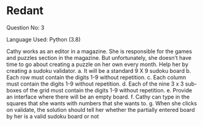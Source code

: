 # Redant
Question No: 3

Language Used: Python (3.8)

Cathy works as an editor in a magazine. She is responsible for the games and puzzles
section in the magazine. But unfortunately, she doesn’t have time to go about
creating a puzzle on her own every month. Help her by creating a sudoku validator.
a. It will be a standard 9 X 9 sudoku board
b. Each row must contain the digits 1-9 without repetition.
c. Each column must contain the digits 1-9 without repetition.
d. Each of the nine 3 x 3 sub-boxes of the grid must contain the digits 1-9
without repetition.
e. Provide an interface where there will be an empty board.
f. Cathy can type in the squares that she wants with numbers that she wants to.
g. When she clicks on validate, the solution should tell her whether the partially
entered board by her is a valid sudoku board or not
